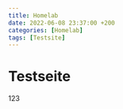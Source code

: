 ```yaml
---
title: Homelab
date: 2022-06-08 23:37:00 +200
categories: [Homelab]
tags: [Testsite]
---
```


# Testseite
123
